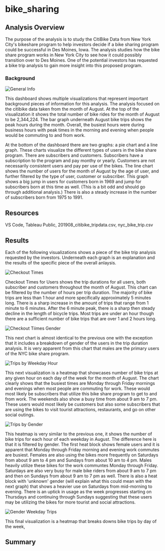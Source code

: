 # bike_sharing
## Analysis Overview
The purpose of the analysis is to study the CitiBike Data from New York City's bikeshare program to help investors decide if a bike sharing program could be successful in Des Moines, Iowa. The analysis studies how the bike share program works in New York City to see how it could possibly transition over to  Des Moines. One of the potential investors has requested a bike trip analysis to gain more insight into this proposed program. 
### Background 

![General Info](https://user-images.githubusercontent.com/106348899/190530581-21a9ff59-9d23-4a25-b6ff-b4b5b88dd0e7.png)

This dashboard shows multiple visualizations that represent important background pieces of information for this analysis.  The analysis focused on the citibike data taken from the month of August. At the top of the visualization it shows the total number of bike rides for the month of August to be 2,344,224.  The bar graph underneath August bike trips shows the peak hours during the month.  Overall, the busiest hours were during business hours with peak times in the morning and evening when people would be commuting to and from work. 

At the bottom of the dashboard there are two graphs: a pie chart and a line graph.  These charts visualize the different types of users in the bike share program.  There are subscribers and customers. Subscribers have a subscription to the program and pay monthy or yearly.  Customers are not necessarily consistent users and pay per use of the bikes. The line chart shows the number of users for the month of August by the age of user, and further filtered by the type of user, customer or subscriber. This graph shows a big jump in users for customers born in 1969 and jump for subscribers born at this time as well. (This is a bit odd and should go through additional analysis.) There is also a steady increase in the number of subscribers born from 1975 to 1991. 

## Resources
VS Code, Tableau Public, 201908_citibike_tripdata.csv, nyc_bike_trip.csv
## Results
Each of the following visualizations shows a piece of the bike trip analysis requested by the investors. Underneath each graph is an explanation and the results of the specific piece of the overall anlaysis. 

![Checkout Times](https://user-images.githubusercontent.com/106348899/190530723-17bfbb6c-3348-4d70-bba9-2764ba1de94a.png)

Checkout Times for Users shows the trip durations for all users, both subscriber and customers throughout the month of August. This chart can be filtered by the number of hours per trip duration.  The majority of bike trips are less than 1 hour and more specifically approximately 5 minutes long. There is a sharp increase in the amount of trips that range from 1 minute to 6 minutes. After the 6 minute peak, there is a sharp then steady decline in the length of bicycle trips.  Most trips are under an hour though there are a sufficient number of bike trips that are over 1 and 2 hours long.  


![Checkout Tiimes Gender](https://user-images.githubusercontent.com/106348899/190530864-bccf7384-b451-4501-9bc8-818d0c5cd319.png)

This next chart is almost identical to the previous one with the exception that it includes a breakdown of gender of the users in the trip duration analysis. It is very apparent from this chart that males are the primary users of the NYC bike share program. 

![Trips by Weekday Hour](https://user-images.githubusercontent.com/106348899/190530973-a2d1bcf3-ff94-48dc-aab5-f09018ef610f.png)

This next visualization is a heatmap that showcases number of bike trips at any given hour on each day of the week for the month of August. The chart clearly shows that the busiest times are Monday through Friday mornings and evenings when most people are commuting for work.  These would most likely be subscribers that utilize this bike share program to get to and from work.  The weekends also show a busy time from about 9 am to 7 pm.  These users would most likely be customers but also some subscribers that are using the bikes to visit tourist attractions, restaurants, and go on other social outings. 

![Trips by Gender](https://user-images.githubusercontent.com/106348899/190531179-85c8cd9f-cb24-44b2-8c34-f035cb3ca6c1.png)

This heatmap is very similar to the previous one, it shows the number of bike trips for each hour of each weekday in August. The difference here is that it is filtered by gender. The first heat block shows female users and it is apparent that Monday through Friday morning and evening work commutes are busiest.  Females are also using the bikes more frequently on Saturdays from about 9 am to 4 pm and Sundays from about 10 am to 4 pm. Males heavily utilize these bikes for the work communtes Monday through Friday. Saturdays are also very busy for male bike riders from about 9 am to 7 pm and then on Sundays from about 9 am to 7 pm as well. There is also a heat block with 'unknown' gender (will explain what this could mean with the next graph) that shows a heavier use on Saturdays from mid-morning to evening. There is an uptick in usage as the week progresses starting on Thursdays and continuing through Sundays suggesting that these users may be utilizing the bikes for more tourist and social attractions. 

![Gender Weekday Trips](https://user-images.githubusercontent.com/106348899/190531306-691dd748-1ed8-424c-bd57-e11ac6869394.png)

This final visualization is a heatmap that breaks downs bike trips by day of the week, 


## Summary
